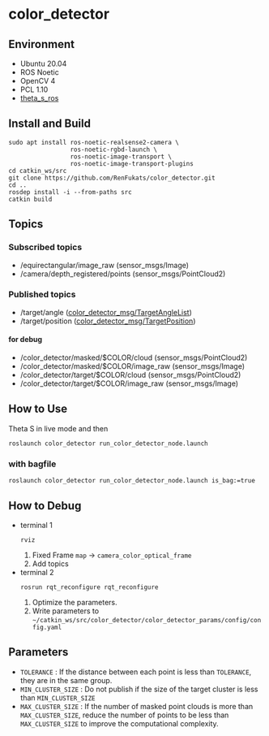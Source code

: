 # color_detector

## Environment
- Ubuntu 20.04
- ROS Noetic
- OpenCV 4
- PCL 1.10
- [theta_s_ros](https://github.com/RenFukatsu/theta_s_ros.git)

## Install and Build
```
sudo apt install ros-noetic-realsense2-camera \
                 ros-noetic-rgbd-launch \
                 ros-noetic-image-transport \
                 ros-noetic-image-transport-plugins
cd catkin_ws/src
git clone https://github.com/RenFukats/color_detector.git
cd ..
rosdep install -i --from-paths src
catkin build
```

## Topics
### Subscribed topics
- /equirectangular/image_raw (sensor_msgs/Image)
- /camera/depth_registered/points (sensor_msgs/PointCloud2)

### Published topics
- /target/angle ([color_detector_msg/TargetAngleList](https://github.com/RenFukatsu/color_detector/blob/master/color_detector_msgs/msg/TargetAngleList.msg))
- /target/position ([color_detector_msg/TargetPosition](https://github.com/RenFukatsu/color_detector/blob/master/color_detector_msgs/msg/TargetPosition.msg))
#### for debug
- /color_detector/masked/$COLOR/cloud (sensor_msgs/PointCloud2)
- /color_detector/masked/$COLOR/image_raw (sensor_msgs/Image)
- /color_detector/target/$COLOR/cloud (sensor_msgs/PointCloud2)
- /color_detector/target/$COLOR/image_raw (sensor_msgs/Image)

## How to Use
Theta S in live mode and then
```
roslaunch color_detector run_color_detector_node.launch
```

### with bagfile
```
roslaunch color_detector run_color_detector_node.launch is_bag:=true
```

## How to Debug
- terminal 1
  ```
  rviz
  ```
  1. Fixed Frame `map` -> `camera_color_optical_frame`
  1. Add topics
- terminal 2
  ```
  rosrun rqt_reconfigure rqt_reconfigure
  ```
  1. Optimize the parameters.
  1. Write parameters to `~/catkin_ws/src/color_detector/color_detector_params/config/config.yaml`

## Parameters
- `TOLERANCE` : If the distance between each point is less than `TOLERANCE`, they are in the same group.
- `MIN_CLUSTER_SIZE` : Do not publish if the size of the target cluster is less than `MIN_CLUSTER_SIZE`
- `MAX_CLUSTER_SIZE` : If the number of masked point clouds is more than `MAX_CLUSTER_SIZE`, reduce the number of points to be less than `MAX_CLUSTER_SIZE` to improve the computational complexity.